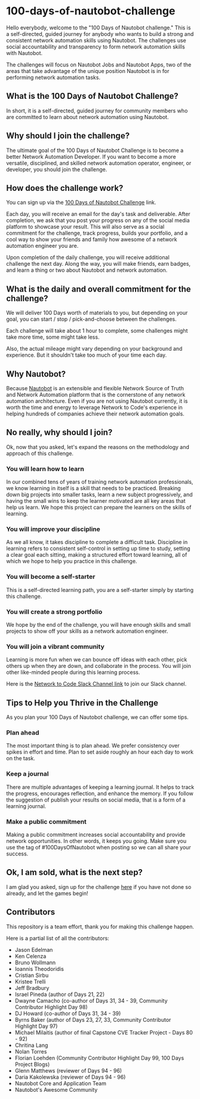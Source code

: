 # 100-days-of-nautobot-challenge

Hello everybody, welcome to the "100 Days of Nautobot challenge." This is a self-directed, guided journey for anybody who wants to build a strong and consistent network automation skills using Nautobot. The challenges use social accountability and transparency to form network automation skills with Nautobot. 

The challenges will focus on Nautobot Jobs and Nautobot Apps, two of the areas that take advantage of the unique position Nautobot is in for performing network automation tasks. 


## What is the 100 Days of Nautobot Challenge? 

In short, it is a self-directed, guided journey for community members who are committed to learn about network automation using Nautobot. 

## Why should I join the challenge? 

The ultimate goal of the 100 Days of Nautobot Challenge is to become a better Network Automation Developer. If you want to become a more versatile, disciplined, and skilled network automation operator, engineer, or developer, you should join the challenge. 

## How does the challenge work? 

You can sign up via the [100 Days of Nautobot Challenge](https://go.networktocode.com/100-days-of-nautobot) link. 

Each day, you will receive an email for the day's task and deliverable. After completion, we ask that you post your progress on any of the social media platform to showcase your result. This will also serve as a social commitment for the challenge, track progress, builds your portfolio, and a cool way to show your friends and family how awesome of a network automation engineer you are. 

Upon completion of the daily challenge, you will receive additional challenge the next day. Along the way, you will make friends, earn badges, and learn a thing or two about Nautobot and network automation. 

## What is the daily and overall commitment for the challenge? 

We will deliver 100 Days worth of materials to you, but depending on your goal, you can start / stop / pick-and-choose between the challenges.  

Each challenge will take about 1 hour to complete, some challenges might take more time, some might take less. 

Also, the actual mileage might vary depending on your background and experience. But it shouldn't take too much of your time each day. 

## Why Nautobot? 

Because [Nautobot](https://docs.nautobot.com/) is an extensible and flexible Network Source of Truth and Network Automation platform that is the cornerstone of any network automation architecture. Even if you are not using Nautobot currently, it is worth the time and energy to leverage Network to Code's experience in helping hundreds of companies achieve their network automation goals. 

## No really, why should I join? 

Ok, now that you asked, let's expand the reasons on the methodology and approach of this challenge. 

### You will learn how to learn

In our combined tens of years of training network automation professionals, we know learning in itself is a skill that needs to be practiced. Breaking down big projects into smaller tasks, learn a new subject progressively, and having the small wins to keep the learner motivated are all key areas that help us learn. We hope this project can prepare the learners on the skills of learning. 

### You will improve your discipline

As we all know, it takes discipline to complete a difficult task. Discipline in learning refers to consistent self-control in setting up time to study, setting a clear goal each sitting, making a structured effort toward learning, all of which we hope to help you practice in this challenge. 

### You will become a self-starter

This is a self-directed learning path, you are a self-starter simply by starting this challenge. 

### You will create a strong portfolio

We hope by the end of the challenge, you will have enough skills and small projects to show off your skills as a network automation engineer. 

### You will join a vibrant community 

Learning is more fun when we can bounce off ideas with each other, pick others up when they are down, and collaborate in the process. You will join other like-minded people during this learning process. 

Here is the [Network to Code Slack Channel link](https://slack.networktocode.com/) to join our Slack channel. 

## Tips to Help you Thrive in the Challenge

As you plan your 100 Days of Nautobot challenge, we can offer some tips. 

### Plan ahead 

The most important thing is to plan ahead. We prefer consistency over spikes in effort and time. Plan to set aside roughly an hour each day to work on the task. 

### Keep a journal 

There are multiple advantages of keeping a learning journal. It helps to track the progress, encourages reflection, and enhance the memory. If you follow the suggestion of publish your results on social media, that is a form of a learning journal. 

### Make a public commitment

Making a public commitment increases social accountability and provide network opportunities. In other words, it keeps you going. Make sure you use the tag of #100DaysOfNautobot when posting so we can all share your success. 

## Ok, I am sold, what is the next step? 

I am glad you asked, sign up for the challenge [here](https://go.networktocode.com/100-days-of-nautobot) if you have not done so already, and let the games begin! 

## Contributors

This repository is a team effort, thank you for making this challenge happen. 

Here is a partial list of all the contributors:

- Jason Edelman 
- Ken Celenza
- Bruno Wollmann
- Ioannis Theodoridis
- Cristian Sirbu
- Kristee Trelli
- Jeff Bradbury 
- Israel Pineda (author of Days 21, 22)
- Dwayne Camacho (co-author of Days 31, 34 - 39, Community Contributor Highlight Day 98)
- DJ Howard (co-author of Days 31, 34 - 39)
- Byrns Baker (author of Days 23, 27, 33, Community Contributor Highlight Day 97)
- Michael Milaitis (author of final Capstone CVE Tracker Project - Days 80 - 92)
- Chritina Lang
- Nolan Torres
- Florian Loehden (Community Contributor Highlight Day 99, 100 Days Project Blogs)
- Glenn Matthews (reviewer of Days 94 - 96)
- Daria Kakolewska (reviewer of Days 94 - 96)
- Nautobot Core and Application Team 
- Nautobot's Awesome Community 